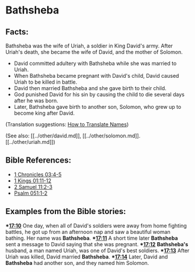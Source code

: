 # Bathsheba #

## Facts: ##

Bathsheba was the wife of Uriah, a soldier in King David's army. After Uriah's death, she became the wife of David, and the mother of Solomon.

* David committed adultery with Bathsheba while she was married to Uriah.
* When Bathsheba became pregnant with David's child, David caused Uriah to be killed in battle.
* David then married Bathsheba and she gave birth to their child. 
* God punished David for his sin by causing the child to die several days after he was born.
* Later, Bathsheba gave birth to another son, Solomon, who grew up to become king after David.

(Translation suggestions: [How to Translate Names](en/ta-vol1/translate/man/translate-names))

(See also: [[../other/david.md]], [[../other/solomon.md]]. [[../other/uriah.md]])

## Bible References: ##

* [1 Chronicles 03:4-5](en/tn/1ch/help/03/04)
* [1 Kings 01:11-12](en/tn/1ki/help/01/11)
* [2 Samuel 11:2-3](en/tn/2sa/help/11/02)
* [Psalm 051:1-2](en/tn/psa/help/51/01)

## Examples from the Bible stories: ##

  __*[17:10](en/tn/obs/help/17/10)__ One day, when all of David's soldiers were away from home fighting battles, he got up from an afternoon nap and saw a beautiful woman bathing. Her name was __Bathsheba__.
  __*[17:11](en/tn/obs/help/17/11)__ A short time later __Bathsheba__ sent a message to David saying that she was pregnant.
  __*[17:12](en/tn/obs/help/17/12)__ __Bathsheba's__ husband, a man named Uriah, was one of David's best soldiers.
  __*[17:13](en/tn/obs/help/17/13)__ After Uriah was killed, David married __Bathsheba__.
  __*[17:14](en/tn/obs/help/17/14)__ Later,  David and __Bathsheba__ had another son, and they named him Solomon.